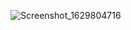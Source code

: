 ![Screenshot_1629804716](https://user-images.githubusercontent.com/65570444/131920662-2acc19fe-c062-43db-b320-8ee888baec9a.png)
